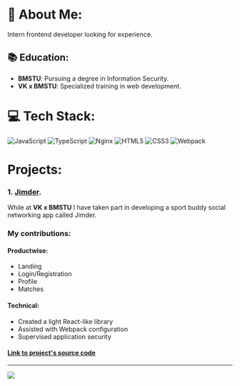 # 🙂 About Me:
Intern frontend developer looking for experience.
## 📚 Education:
- **BMSTU**: Pursuing a degree in Information Security.
- **VK x BMSTU**: Specialized training in web development.

# 💻 Tech Stack:
![JavaScript](https://img.shields.io/badge/javascript-%23323330.svg?style=for-the-badge&logo=javascript&logoColor=%23F7DF1E) ![TypeScript](https://img.shields.io/badge/typescript-%23007ACC.svg?style=for-the-badge&logo=typescript&logoColor=white) ![Nginx](https://img.shields.io/badge/nginx-%23009639.svg?style=for-the-badge&logo=nginx&logoColor=white) ![HTML5](https://img.shields.io/badge/html5-%23E34F26.svg?style=for-the-badge&logo=html5&logoColor=white) ![CSS3](https://img.shields.io/badge/css3-%231572B6.svg?style=for-the-badge&logo=css3&logoColor=white) ![Webpack](https://img.shields.io/badge/webpack-%238DD6F9.svg?style=for-the-badge&logo=webpack&logoColor=black)

# Projects:
### 1. **[Jimder](https://jimder.ru)**.
While at **VK x BMSTU** I have taken part in developing a sport buddy social networking app called Jimder.
### My contributions:
#### Productwise:
- Landing
- Login/Registration
- Profile
- Matches
#### Technical:
- Created a light React-like library
- Assisted with Webpack configuration
- Supervised application security
#### [Link to project's source code](https://github.com/frontend-park-mail-ru/2024_1_los_pinguinos/tree/roflan-payments)
---
[![](https://visitcount.itsvg.in/api?id=roflanpotsan&icon=0&color=0)](https://visitcount.itsvg.in)
